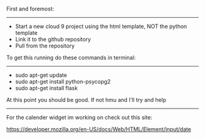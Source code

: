 First and foremost:
__________________________________________________
- Start a new cloud 9 project using the html template, NOT the python template
- Link it to the github repository
- Pull from the repository


To get this running do these commands in terminal:
__________________________________________________

- sudo apt-get update
- sudo apt-get install python-psycopg2
- sudo apt-get install flask

At this point you should be good. If not hmu and I'll try and help


__________________________________________________________________
For the calender widget im working on check out this site:

https://developer.mozilla.org/en-US/docs/Web/HTML/Element/input/date


